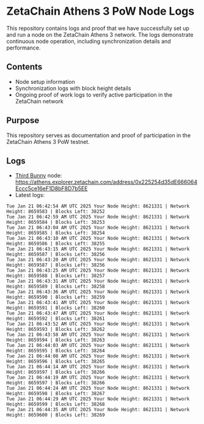 # ZetaChain Athens 3 PoW Node Logs
This repository contains logs and proof that we have successfully set up and run a node on the ZetaChain Athens 3 network. The logs demonstrate continuous node operation, including synchronization details and performance.

## Contents
- Node setup information
- Synchronization logs with block height details
- Ongoing proof of work logs to verify active participation in the ZetaChain network

## Purpose
This repository serves as documentation and proof of participation in the ZetaChain Athens 3 PoW testnet.

## Logs

- [Third Bunny](https://thirdbunny.xyz/) node: https://athens.explorer.zetachain.com/address/0x225254d35dE666064Eccc5ce16eF1D8bF8D7b5EE
- Latest logs:
```
Tue Jan 21 06:42:54 AM UTC 2025 Your Node Height: 8621331 | Network Height: 8659583 | Blocks Left: 38252
Tue Jan 21 06:42:59 AM UTC 2025 Your Node Height: 8621331 | Network Height: 8659584 | Blocks Left: 38253
Tue Jan 21 06:43:04 AM UTC 2025 Your Node Height: 8621331 | Network Height: 8659585 | Blocks Left: 38254
Tue Jan 21 06:43:10 AM UTC 2025 Your Node Height: 8621331 | Network Height: 8659586 | Blocks Left: 38255
Tue Jan 21 06:43:15 AM UTC 2025 Your Node Height: 8621331 | Network Height: 8659587 | Blocks Left: 38256
Tue Jan 21 06:43:20 AM UTC 2025 Your Node Height: 8621331 | Network Height: 8659587 | Blocks Left: 38256
Tue Jan 21 06:43:25 AM UTC 2025 Your Node Height: 8621331 | Network Height: 8659588 | Blocks Left: 38257
Tue Jan 21 06:43:31 AM UTC 2025 Your Node Height: 8621331 | Network Height: 8659589 | Blocks Left: 38258
Tue Jan 21 06:43:36 AM UTC 2025 Your Node Height: 8621331 | Network Height: 8659590 | Blocks Left: 38259
Tue Jan 21 06:43:41 AM UTC 2025 Your Node Height: 8621331 | Network Height: 8659591 | Blocks Left: 38260
Tue Jan 21 06:43:47 AM UTC 2025 Your Node Height: 8621331 | Network Height: 8659592 | Blocks Left: 38261
Tue Jan 21 06:43:52 AM UTC 2025 Your Node Height: 8621331 | Network Height: 8659593 | Blocks Left: 38262
Tue Jan 21 06:43:58 AM UTC 2025 Your Node Height: 8621331 | Network Height: 8659594 | Blocks Left: 38263
Tue Jan 21 06:44:03 AM UTC 2025 Your Node Height: 8621331 | Network Height: 8659595 | Blocks Left: 38264
Tue Jan 21 06:44:08 AM UTC 2025 Your Node Height: 8621331 | Network Height: 8659596 | Blocks Left: 38265
Tue Jan 21 06:44:14 AM UTC 2025 Your Node Height: 8621331 | Network Height: 8659597 | Blocks Left: 38266
Tue Jan 21 06:44:19 AM UTC 2025 Your Node Height: 8621331 | Network Height: 8659597 | Blocks Left: 38266
Tue Jan 21 06:44:24 AM UTC 2025 Your Node Height: 8621331 | Network Height: 8659598 | Blocks Left: 38267
Tue Jan 21 06:44:29 AM UTC 2025 Your Node Height: 8621331 | Network Height: 8659599 | Blocks Left: 38268
Tue Jan 21 06:44:35 AM UTC 2025 Your Node Height: 8621331 | Network Height: 8659600 | Blocks Left: 38269
```
